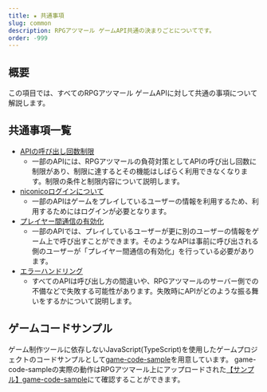 ```yaml
---
title: ★ 共通事項
slug: common
description: RPGアツマール ゲームAPI共通の決まりごとについてです。
order: -999
---
```


## 概要

この項目では、すべてのRPGアツマール ゲームAPIに対して共通の事項について解説します。


## 共通事項一覧

- [APIの呼び出し回数制限](/common/rate-limit)
  - 一部のAPIには、RPGアツマールの負荷対策としてAPIの呼び出し回数に制限があり、制限に達するとその機能はしばらく利用できなくなります。制限の条件と制限内容について説明します。
- [niconicoログインについて](/common/login)
  - 一部のAPIはゲームをプレイしているユーザーの情報を利用するため、利用するためにはログインが必要となります。
- [プレイヤー間通信の有効化](/common/interplayer)
  - 一部のAPIでは、プレイしているユーザーが更に別のユーザーの情報をゲーム上で呼び出すことができます。そのようなAPIは事前に呼び出される側のユーザーが「プレイヤー間通信の有効化」を行っている必要があります。
- [エラーハンドリング](/common/errors)
  - すべてのAPIは呼び出し方の間違いや、RPGアツマールのサーバー側での不備などで失敗する可能性があります。失敗時にAPIがどのような振る舞いをするかについて説明します。

## ゲームコードサンプル

ゲーム制作ツールに依存しないJavaScript(TypeScript)を使用したゲームプロジェクトのコードサンプルとして[game-code-sample](https://github.com/atsumaru/game-code-sample)を用意しています。
game-code-sampleの実際の動作はRPGアツマール上にアップロードされた[【サンプル】game-code-sample](https://game.nicovideo.jp/atsumaru/games/gm9765?key=82e2a11047e0)にて確認することができます。
